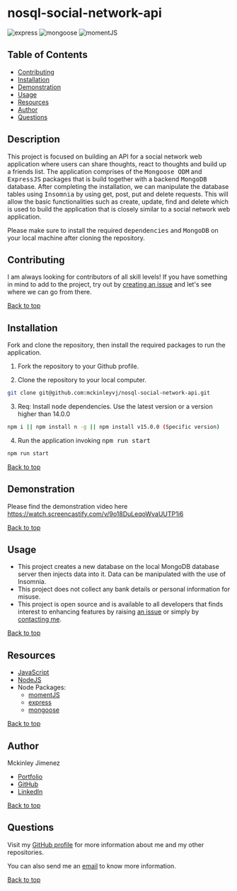 # nosql-social-network-api

![express](https://img.shields.io/static/v1?label=express&message=express&color=red)
![mongoose](https://img.shields.io/static/v1?label=mongoose&message=mongoose&color=green)
![momentJS](https://img.shields.io/static/v1?label=momentJS&message=momentJS&color=yellow)

## Table of Contents

-   [Contributing](#contributing)
-   [Installation](#installation)
-   [Demonstration](#demonstration)
-   [Usage](#usage)
-   [Resources](#resources)
-   [Author](#author)
-   [Questions](#questions)

## Description

This project is focused on building an API for a social network web application where users can share thoughts, react to thoughts and build up a friends list. The application comprises of the <kbd>Mongoose ODM</kbd> and <kbd>ExpressJS</kbd> packages that is build together with a backend <kbd>MongoDB</kbd> database.
After completing the installation, we can manipulate the database tables using <kbd>Insomnia</kbd> by using get, post, put and delete requests. This will allow the basic functionalities such as create, update, find and delete which is used to build the application that is closely similar to a social network web application.

Please make sure to install the required <kbd>dependencies</kbd> and <kbd>MongoDB</kbd> on your local machine after cloning the repository.

## Contributing

I am always looking for contributors of all skill levels! If you have something in mind to add to the project, try out by [creating an issue](https://github.com/mckinleyvj/nosql-social-network-api/issues) and let's see where we can go from there.

[Back to top](#nosql-social-network-api)

## Installation

Fork and clone the repository, then install the required packages to run the application.

1. Fork the repository to your Github profile.

2. Clone the repository to your local computer.

```bash
git clone git@github.com:mckinleyvj/nosql-social-network-api.git
```

3. Req: Install <kbd>node</kbd> dependencies. Use the latest version or a version higher than 14.0.0

```bash
npm i || npm install n -g || npm install v15.0.0 (Specific version)
```

4. Run the application invoking <kbd>npm run start</kbd>

```bash
npm run start
```

[Back to top](#nosql-social-network-api)

## Demonstration

Please find the demonstration video here https://watch.screencastify.com/v/9o18DuLeqoWvaUUTP1i6

[Back to top](#nosql-social-network-api)

## Usage

-   This project creates a new database on the local MongoDB database server then injects data into it. Data can be manipulated with the use of Insomnia.
-   This project does not collect any bank details or personal information for misuse.
-   This project is open source and is available to all developers that finds interest to enhancing features by raising [an issue](https://github.com/mckinleyvj/nosql-social-network-api/issues) or simply by [contacting me](#questions).

[Back to top](#nosql-social-network-api)

## Resources

-   [JavaScript](https://developer.mozilla.org/en-US/docs/Web/JavaScript)
-   [NodeJS](https://nodejs.org/)
-   Node Packages:
    -   [momentJS](https://www.npmjs.com/package/moment)
    -   [express](https://www.npmjs.com/package/express)
    -   [mongoose](https://www.npmjs.com/package/mongoose)

[Back to top](#nosql-social-network-api)

## Author

Mckinley Jimenez

-   [Portfolio](https://mckinleyvj.github.io/professional-portfolio/)
-   [GitHub](https://github.com/mckinleyvj)
-   [LinkedIn](https://www.linkedin.com/in/mckinleyjimenez)

[Back to top](#nosql-social-network-api)

## Questions

Visit my [GitHub profile](https://github.com/mckinleyvj) for more information about me and my other repositories.

You can also send me an <a href="mailto:mckinleyvj@gmail.com?">email</a> to know more information.

[Back to top](#nosql-social-network-api)
